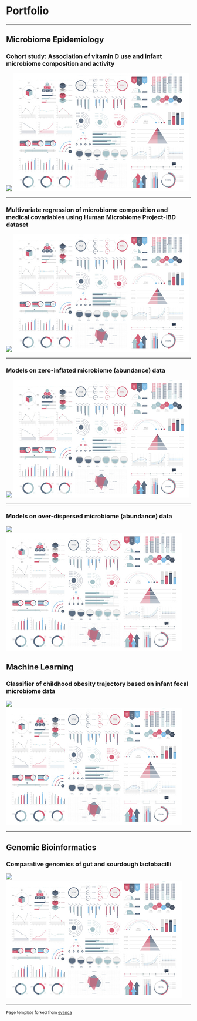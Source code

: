 # Portfolio

---

## Microbiome Epidemiology
### Cohort study: Association of vitamin D use and infant microbiome composition and activity
[![](https://img.shields.io/badge/PDF-Open_research_poster-B44F99?logo=PDF)](pdf/Poster_vitD_microbiome_david.pdf) 
<img src="images/dummy_thumbnail.jpg?raw=true"/>

---
### Multivariate regression of microbiome composition and medical covariables using Human Microbiome Project-IBD dataset 
[![](https://img.shields.io/badge/GitHub-View_on_GitHub-1182C3?logo=GitHub)](html/maaslin2-IBD-microbiome.html)
<img src="images/dummy_thumbnail.jpg?raw=true"/>

---
### Models on zero-inflated microbiome (abundance) data
[![](https://img.shields.io/badge/GitHub-View_on_GitHub-0476D0?logo=GitHub)](html/zero-inflated-models-mcirobiome.html) 
<img src="images/dummy_thumbnail.jpg?raw=true"/> 

---
### Models on over-dispersed microbiome (abundance) data
[![](https://img.shields.io/badge/GitHub-View_on_GitHub-0476D0?logo=GitHub)](html/overdisp-zeroinflate-model.html)  
<img src="images/dummy_thumbnail.jpg?raw=true"/> 


## Machine Learning 

### Classifier of childhood obesity trajectory based on infant fecal microbiome data 
[![](https://img.shields.io/badge/PDF-Open_presentation_slides-C6466B?logo=PDF)](pdf/PPT_predict-child-obesity_davidzhao.pdf)  
<img src="images/dummy_thumbnail.jpg?raw=true"/>

---

## Genomic Bioinformatics

### Comparative genomics of gut and sourdough lactobacilli 
[![](https://img.shields.io/badge/PDF-Open_presentation_slides-C6466B?logo=PDF)](pdf/PPT_phd_david.pdf)  
<img src="images/dummy_thumbnail.jpg?raw=true"/>

---
<p style="font-size:11px">Page template forked from <a href="https://github.com/evanca/quick-portfolio">evanca</a></p>
<!-- Remove above link if you don't want to attibute -->
